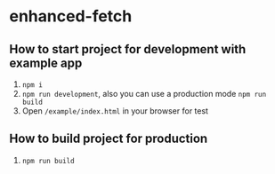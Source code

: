 # enhanced-fetch

## How to start project for development with example app
1. `npm i`
2. `npm run development`, also you can use a production mode `npm run build`
3. Open `/example/index.html` in your browser for test

## How to build project for production
1. `npm run build`
